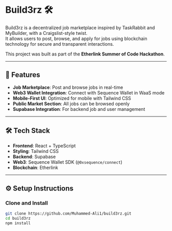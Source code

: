 # Build3rz 🛠️

Build3rz is a decentralized job marketplace inspired by TaskRabbit and MyBuilder, with a Craigslist-style twist.  
It allows users to post, browse, and apply for jobs using blockchain technology for secure and transparent interactions.

This project was built as part of the **Etherlink Summer of Code Hackathon**.

---

## 🚀 Features
- **Job Marketplace**: Post and browse jobs in real-time  
- **Web3 Wallet Integration**: Connect with Sequence Wallet in WaaS mode  
- **Mobile-First UI**: Optimized for mobile with Tailwind CSS  
- **Public Market Section**: All jobs can be browsed openly  
- **Supabase Integration**: For backend job and user management

---

## 🛠️ Tech Stack
- **Frontend**: React + TypeScript  
- **Styling**: Tailwind CSS  
- **Backend**: Supabase  
- **Web3**: Sequence Wallet SDK (`@0xsequence/connect`)  
- **Blockchain**: Etherlink  

---

## ⚙️ Setup Instructions

### Clone and Install
```bash
git clone https://github.com/Muhammed-Ali1/build3rz.git
cd build3rz
npm install


